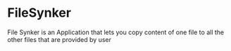 # FileSynker
File Synker is an Application that lets you copy content of one file to all the other files that are provided by user
